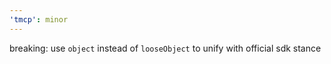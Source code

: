 ```yaml
---
'tmcp': minor
---
```


breaking: use `object` instead of `looseObject` to unify with official sdk stance
